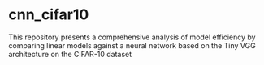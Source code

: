 # cnn_cifar10
This repository presents a comprehensive analysis of model efficiency by comparing linear models against a neural network based on the Tiny VGG architecture on the CIFAR-10 dataset
